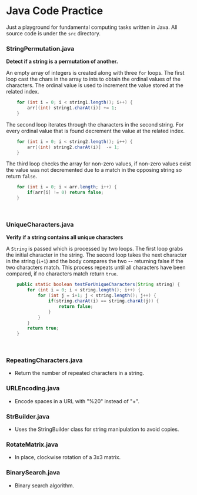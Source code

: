 # Java Code Practice

Just a playground for fundamental computing tasks written in Java. All source code is under the `src` directory.

### StringPermutation.java
**Detect if a string is a permutation of another.**

An empty array of integers is created along with three `for` loops. The first loop cast the chars in the array to ints 
to obtain the ordinal values of the characters. The ordinal value is used to increment
the value stored at the related index.


```java
    for (int i = 0; i < string1.length(); i++) {
        arr[(int) string1.charAt(i)] += 1;
    }
```


The second loop iterates through the characters in the second string. For every ordinal value that is found
decrement the value at the related index.
 
```java
    for (int i = 0; i < string2.length(); i++) {
        arr[(int) string2.charAt(i)]  -= 1;
    }
```

The third loop checks the array for non-zero values, if non-zero values exist the value was not decremented
due to a match in the opposing string so return `false`.

```java
    for (int i = 0; i < arr.length; i++) {
        if(arr[i] != 0) return false;
    }
```
<br>

### UniqueCharacters.java
**Verify if a string contains all unique characters**

A `String` is passed which is processed by two loops. The first loop grabs the initial
character in the string. The second loop takes the next character in the string (`i+1`)
and the body compares the two -- returning false if the two characters match. This process
repeats until all characters have been compared, if no characters match return `true`.

```java
    public static boolean testForUniqueCharacters(String string) {
        for (int i = 0; i < string.length(); i++) {
            for (int j = i+1; j < string.length(); j++) {
                if(string.charAt(i) == string.charAt(j)) {
                    return false;
                }
            }
        }
        return true;
    }
```
<br>

### RepeatingCharacters.java
- Return the number of repeated characters in a string.

### URLEncoding.java
- Encode spaces in a URL with "%20" instead of "+".

### StrBuilder.java
- Uses the StringBuilder class for string manipulation to avoid copies.

### RotateMatrix.java
- In place, clockwise rotation of a 3x3 matrix.

### BinarySearch.java
- Binary search algorithm.